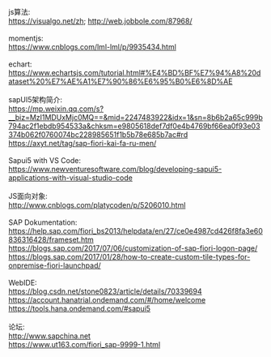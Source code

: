 js算法:<br/>https://visualgo.net/zh; http://web.jobbole.com/87968/<br/>
<br/>momentjs:<br/>https://www.cnblogs.com/lml-lml/p/9935434.html<br/>
<br/>echart:<br/>https://www.echartsjs.com/tutorial.html#%E4%BD%BF%E7%94%A8%20dataset%20%E7%AE%A1%E7%90%86%E6%95%B0%E6%8D%AE<br/>
<br/>sapUI5架构简介:<br/>https://mp.weixin.qq.com/s?__biz=MzI1MDUxMjc0MQ==&mid=2247483922&idx=1&sn=8b6b2a65c999b794ac2f1ebdb954533a&chksm=e9805618def7df0e4b4769bf66ea0f93e03374b062f0760074bc228985651f1b5b78e685b7ac#rd<br/>
https://axyt.net/tag/sap-fiori-kai-fa-ru-men/<br/>
<br/>Sapui5 with VS Code:<br/> https://www.newventuresoftware.com/blog/developing-sapui5-applications-with-visual-studio-code<br/>
<br/>JS面向对象:<br/>http://www.cnblogs.com/platycoden/p/5206010.html<br/>
<br/>SAP Dokumentation:<br/>https://help.sap.com/fiori_bs2013/helpdata/en/27/ce0e4987cd426f8fa3e60836316428/frameset.htm<br/>
https://blogs.sap.com/2017/07/06/customization-of-sap-fiori-logon-page/<br/>
https://blogs.sap.com/2017/01/28/how-to-create-custom-tile-types-for-onpremise-fiori-launchpad/<br/>
<br/>WebIDE:<br/>
https://blog.csdn.net/stone0823/article/details/70339694<br/>
https://account.hanatrial.ondemand.com/#/home/welcome<br/>
https://tools.hana.ondemand.com/#sapui5<br/>
<br/>论坛:<br/>http://www.sapchina.net<br/>
https://www.ut163.com/fiori_sap-9999-1.html
